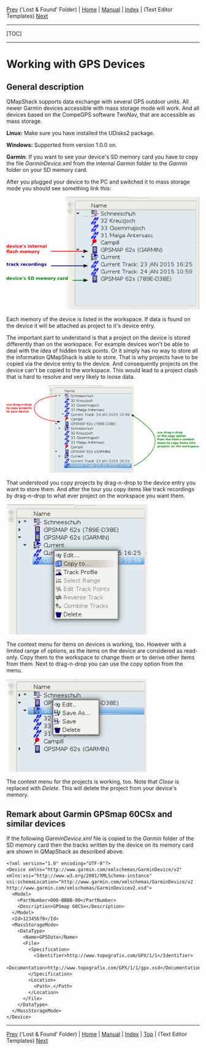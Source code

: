 [Prev](DocGisDatabaseLostFound) ('Lost & Found' Folder) | [Home](Home) | [Manual](DocMain) | [Index](AxAdvIndex) | (Text Editor Templates) [Next](DocGisTemplates)
- - -
[TOC]
- - -

# Working with GPS Devices

## General description

QMapShack supports data exchange with several GPS outdoor units. All newer Garmin devices accessible with mass storage mode will work. And all devices based on the CompeGPS software TwoNav, that are accessible as mass storage.

**Linux:** Make sure you have installed the UDisks2 package.

**Windows:** Supported from version 1.0.0 on.

**Garmin**: If you want to see your device's SD memory card you have to copy the file _GarminDevice.xml_ from the internal _Garmin_ folder to the _Garmin_ folder on your SD memory card.

After you plugged your device to the PC and switched it to mass storage mode you should see something link this:

![Device shown in workspace](images/DocGisDevices/qmapshack2.png "Device shown in workspace")

Each memory of the device is listed  in the workspace. If data is found on the device it will be attached as project to it's device entry.

The important part to understand is that a project on the device is stored differently than on the workspace. For example devices won't be able to deal with the idea of hidden track points. Or it simply has no way to store all the information QMapShack is able to store. That is why projects have to be copied via the device entry to the device. And consequently projects on the device can't be copied to the workspace. This would lead to a project clash that is hard to resolve and very likely to loose data.

![Drag-n-drop from device to workspace](images/DocGisDevices/qmapshack4.png "Drag-n-drop from device to workspace")

That understood you copy projects by drag-n-drop  to the device entry you want to store them. And after the tour you copy items like track recordings by drag-n-drop to what ever project on the workspace you want them.

![Copy from device to workspace](images/DocGisDevices/qmapshack5.png "Copy from device to workspace")

The context menu for items on devices is working, too. However with a limited range of options, as the items on the
device are considered as read-only. Copy them to the workspace to change them or to derive other items from them.
Next to drag-n-drop you can use the copy option from the menu.

![Device context menu](images/DocGisDevices/qmapshack6.png "Device context menu")

The context menu for the projects is working, too. Note that _Close_ is replaced with _Delete_. This will delete the project from your device's memory.

## Remark about Garmin GPSmap 60CSx and similar devices

If the following _GarminDevice.xml_ file is copied to the _Garmin_ folder of the SD memory card
then the tracks written by the device on its memory card are shown in QMapShack as described above.

```
<?xml version="1.0" encoding="UTF-8"?>
<Device xmlns="http://www.garmin.com/xmlschemas/GarminDevice/v2"
xmlns:xsi="http://www.w3.org/2001/XMLSchema-instance"
xsi:schemaLocation="http://www.garmin.com/xmlschemas/GarminDevice/v2 http://www.garmin.com/xmlschemas/GarminDevicev2.xsd">
  <Model>
    <PartNumber>000-BBBB-00</PartNumber>
    <Description>GPSmap 60CSx</Description>
  </Model>
  <Id>12345678</Id>
  <MassStorageMode>
    <DataType>
      <Name>GPSData</Name>
      <File>
        <Specification>
          <Identifier>http://www.topografix.com/GPX/1/1</Identifier>
          <Documentation>http://www.topografix.com/GPX/1/1/gpx.xsd</Documentation>
        </Specification>
        <Location>
          <Path>.</Path>
        </Location>
      </File>
    </DataType>
  </MassStorageMode>
</Device>
```



- - -
[Prev](DocGisDatabaseLostFound) ('Lost & Found' Folder) | [Home](Home) | [Manual](DocMain) | [Index](AxAdvIndex) | [Top](#) | (Text Editor Templates) [Next](DocGisTemplates)
